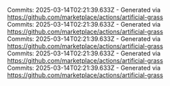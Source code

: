Commits: 2025-03-14T02:21:39.633Z - Generated via https://github.com/marketplace/actions/artificial-grass
<br>
Commits: 2025-03-14T02:21:39.633Z - Generated via https://github.com/marketplace/actions/artificial-grass
<br>
Commits: 2025-03-14T02:21:39.633Z - Generated via https://github.com/marketplace/actions/artificial-grass
<br>
Commits: 2025-03-14T02:21:39.633Z - Generated via https://github.com/marketplace/actions/artificial-grass
<br>
Commits: 2025-03-14T02:21:39.633Z - Generated via https://github.com/marketplace/actions/artificial-grass
<br>
